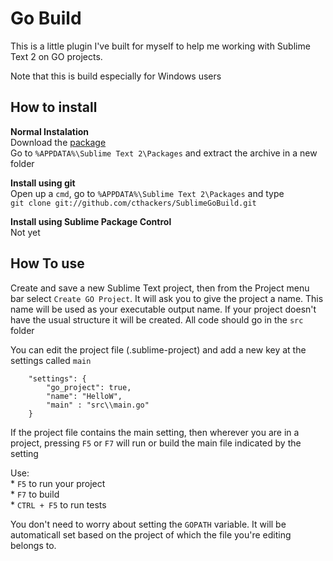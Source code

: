 # Go Build

This is a little plugin I've built for myself to help me working with Sublime Text 2 on GO projects. 

Note that this is build especially for Windows users

## How to install

<b>Normal Instalation</b><br>
Download the [package](https://github.com/cthackers/SublimeGoBuild/zipball/master)<br>
Go to `%APPDATA%\Sublime Text 2\Packages` and extract the archive in a new folder

<b>Install using git</b><br>
Open up a `cmd`, go to `%APPDATA%\Sublime Text 2\Packages` and type<br>
`git clone git://github.com/cthackers/SublimeGoBuild.git`

<b>Install using Sublime Package Control</b><br>
Not yet

## How To use
Create and save a new Sublime Text project, then from the Project menu bar select `Create GO Project`. 
It will ask you to give the project a name. This name will be used as your executable output name.
If your project doesn't have the usual structure it will be created. All code should go in the `src` folder

You can edit the project file (.sublime-project) and add a new key at the settings called `main` 

```
	"settings": {
        "go_project": true, 
        "name": "HelloW",
        "main" : "src\\main.go"
    }
```

If the project file contains the main setting, then wherever you are in a project, pressing `F5` or `F7` 
will run or build the main file indicated by the setting

Use:<br>
	* `F5` to run your project<br>
	* `F7` to build<br>
	* `CTRL + F5` to run tests<br>


You don't need to worry about setting the `GOPATH` variable. It will be automaticall set based on the project of which the file you're editing belongs to.